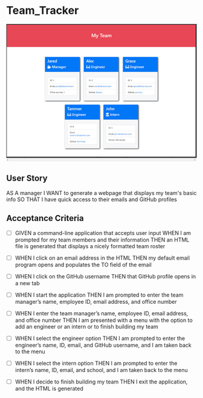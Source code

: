 # Team_Tracker

![](./assets/images/Capture.PNG)

## User Story

AS A manager
I WANT to generate a webpage that displays my team's basic info
SO THAT I have quick access to their emails and GitHub profiles


## Acceptance Criteria

- [ ] GIVEN a command-line application that accepts user input
WHEN I am prompted for my team members and their information
THEN an HTML file is generated that displays a nicely formatted team roster

- [ ] WHEN I click on an email address in the HTML
THEN my default email program opens and populates the TO field of the email

- [ ] WHEN I click on the GitHub username
THEN that GitHub profile opens in a new tab

- [ ] WHEN I start the application
THEN I am prompted to enter the team manager’s name, employee ID, email address, and office number

- [ ] WHEN I enter the team manager’s name, employee ID, email address, and office number
THEN I am presented with a menu with the option to add an engineer or an intern or to finish building my team

- [ ] WHEN I select the engineer option
THEN I am prompted to enter the engineer’s name, ID, email, and GitHub username, and I am taken back to the menu

- [ ] WHEN I select the intern option
THEN I am prompted to enter the intern’s name, ID, email, and school, and I am taken back to the menu

- [ ] WHEN I decide to finish building my team
THEN I exit the application, and the HTML is generated





